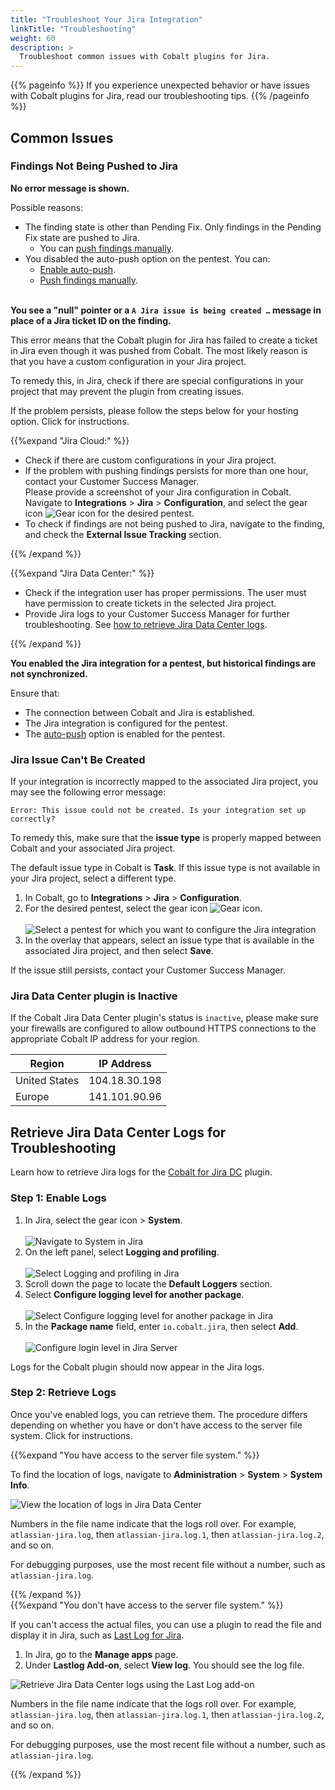 ```yaml
---
title: "Troubleshoot Your Jira Integration"
linkTitle: "Troubleshooting"
weight: 60
description: >
  Troubleshoot common issues with Cobalt plugins for Jira.
---
```


{{% pageinfo %}}
If you experience unexpected behavior or have issues with Cobalt plugins for Jira, read our troubleshooting tips.
{{% /pageinfo %}}

## Common Issues

### Findings Not Being Pushed to Jira

**No error message is shown.**

Possible reasons:

- The finding state is other than Pending Fix. Only findings in the Pending Fix state are pushed to Jira.
  - You can [push findings manually](/integrations/jira/push-findings/#push-findings-manually).
- You disabled the auto-push option on the pentest. You can:
  - [Enable auto-push](/integrations/jira/push-findings/#turn-auto-push-on-or-off).
  - [Push findings manually](/integrations/jira/push-findings/#push-findings-manually).
<br><br>

**You see a "null" pointer or a `A Jira issue is being created …` message in place of a Jira ticket ID on the finding.**

This error means that the Cobalt plugin for Jira has failed to create a ticket in Jira even though it was pushed from Cobalt. The most likely reason is that you have a custom configuration in your Jira project.

To remedy this, in Jira, check if there are special configurations in your project that may prevent the plugin from creating issues.

If the problem persists, please follow the steps below for your hosting option. Click <i style="font-size:x-large; color: #0047AB" class="fas fa-chevron-right"></i> for instructions.

{{%expand "Jira Cloud:" %}}
<br>

- Check if there are custom configurations in your Jira project.
- If the problem with pushing findings persists for more than one hour, contact your Customer Success Manager.<br>Please provide a screenshot of your Jira configuration in Cobalt. Navigate to **Integrations** > **Jira** > **Configuration**, and select the gear icon ![Gear icon](/icons/Gear.png "Gear icon") for the desired pentest.
- To check if findings are not being pushed to Jira, navigate to the finding, and check the **External Issue Tracking** section.

{{% /expand %}}

{{%expand "Jira Data Center:" %}}
<br>

- Check if the integration user has proper permissions. The user must have permission to create tickets in the selected Jira project.
- Provide Jira logs to your Customer Success Manager for further troubleshooting. See [how to retrieve Jira Data Center logs](#retrieve-jira-server-logs-for-troubleshooting).

{{% /expand %}}
<br>

**You enabled the Jira integration for a pentest, but historical findings are not synchronized.**

Ensure that:

- The connection between Cobalt and Jira is established.
- The Jira integration is configured for the pentest.
- The [auto-push](/integrations/jira/push-findings/#how-auto-push-works) option is enabled for the pentest.

### Jira Issue Can't Be Created

If your integration is incorrectly mapped to the associated Jira project, you may see the following error message:

```
Error: This issue could not be created. Is your integration set up correctly?
```

To remedy this, make sure that the **issue type** is properly mapped between Cobalt and your associated Jira project.

The default issue type in Cobalt is **Task**. If this issue type is not available in your Jira project, select a different type.

1. In Cobalt, go to **Integrations** > **Jira** > **Configuration**.
1. For the desired pentest, select the gear icon ![Gear icon](/icons/Gear.png "Gear icon").<br><br>
    ![Select a pentest for which you want to configure the Jira integration](/integrations/configure-jira-integration-for-pentest.png "Select a pentest for which you want to configure the Jira integration")
1. In the overlay that appears, select an issue type that is available in the associated Jira project, and then select **Save**.

If the issue still persists, contact your Customer Success Manager.

### Jira Data Center plugin is Inactive

If the Cobalt Jira Data Center plugin's status is `inactive`, please make sure your firewalls are configured 
to allow outbound HTTPS connections to the appropriate Cobalt IP address for your region.

| Region        | IP Address    |
|---------------|---------------|
| United States | 104.18.30.198 |
| Europe        | 141.101.90.96 |

## Retrieve Jira Data Center Logs for Troubleshooting

Learn how to retrieve Jira logs for the [Cobalt for Jira DC](https://marketplace.atlassian.com/apps/1224424/cobalt-for-jira-dc-server) plugin.

### Step 1: Enable Logs

1. In Jira, select the gear icon > **System**.<br><br>
    ![Navigate to System in Jira](/integrations/enable-jira-server-logs-1.png "Navigate to System in Jira")
1. On the left panel, select **Logging and profiling**.<br><br>
    ![Select Logging and profiling in Jira](/integrations/enable-jira-server-logs-2.png "Select Logging and profiling in Jira")
1. Scroll down the page to locate the **Default Loggers** section.
1. Select **Configure logging level for another package**.<br><br>
    ![Select Configure logging level for another package in Jira](/integrations/enable-jira-server-logs-3.png "Select Configure logging level for another package in Jira")
1. In the **Package name** field, enter `io.cobalt.jira`, then select **Add**.<br><br>
    ![Configure login level in Jira Server](/integrations/enable-jira-server-logs-4.png "Configure login level in Jira Server")

Logs for the Cobalt plugin should now appear in the Jira logs.

### Step 2: Retrieve Logs

Once you've enabled logs, you can retrieve them. The procedure differs depending on whether you have or don't have access to the server file system. Click <i style="font-size:x-large; color: #0047AB" class="fas fa-chevron-right"></i> for instructions.

{{%expand "You have access to the server file system." %}}
<br>

To find the location of logs, navigate to **Administration** > **System** > **System Info**.

![View the location of logs in Jira Data Center](/integrations/jira-server-logs.png "View the location of logs in Jira Data Center")

Numbers in the file name indicate that the logs roll over. For example, `atlassian-jira.log`, then `atlassian-jira.log.1`, then `atlassian-jira.log.2`, and so on.

For debugging purposes, use the most recent file without a number, such as `atlassian-jira.log`.

{{% /expand %}}
<br>
{{%expand "You don't have access to the server file system." %}}
<br>

If you can't access the actual files, you can use a plugin to read the file and display it in Jira, such as [Last Log for Jira](https://marketplace.atlassian.com/apps/1211604/last-log-for-jira?hosting=server&tab=overview).

1. In Jira, go to the **Manage apps** page.
1. Under **Lastlog Add-on**, select **View log**. You should see the log file.

![Retrieve Jira Data Center logs using the Last Log add-on](/integrations/jira-server-logs-Lastlog.png "Retrieve Jira Data Center logs using the Last Log add-on")

Numbers in the file name indicate that the logs roll over. For example, `atlassian-jira.log`, then `atlassian-jira.log.1`, then `atlassian-jira.log.2`, and so on.

For debugging purposes, use the most recent file without a number, such as `atlassian-jira.log`.

{{% /expand %}}
